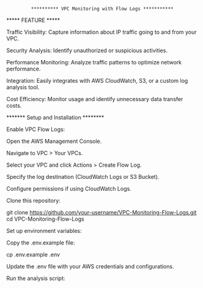              ********** VPC Monitoring with Flow Logs ***********
       
***** FEATURE *****



Traffic Visibility: Capture information about IP traffic going to and from your VPC.

Security Analysis: Identify unauthorized or suspicious activities.

Performance Monitoring: Analyze traffic patterns to optimize network performance.

Integration: Easily integrates with AWS CloudWatch, S3, or a custom log analysis tool.

Cost Efficiency: Monitor usage and identify unnecessary data transfer costs.



******* Setup and Installation ********

Enable VPC Flow Logs:

Open the AWS Management Console.

Navigate to VPC > Your VPCs.

Select your VPC and click Actions > Create Flow Log.

Specify the log destination (CloudWatch Logs or S3 Bucket).

Configure permissions if using CloudWatch Logs.



Clone this repository:

git clone https://github.com/your-username/VPC-Monitoring-Flow-Logs.git
cd VPC-Monitoring-Flow-Logs

Set up environment variables:

Copy the .env.example file:

cp .env.example .env

Update the .env file with your AWS credentials and configurations.

Run the analysis script:

 
